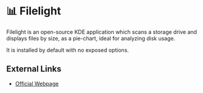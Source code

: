 # 📊 Filelight
Filelight is an open-source KDE application which scans a storage drive and displays files by size, as a pie-chart, ideal for analyzing disk usage.

It is installed by default with no exposed options.

## External Links
- [Official Webpage](https://apps.kde.org/filelight/)
